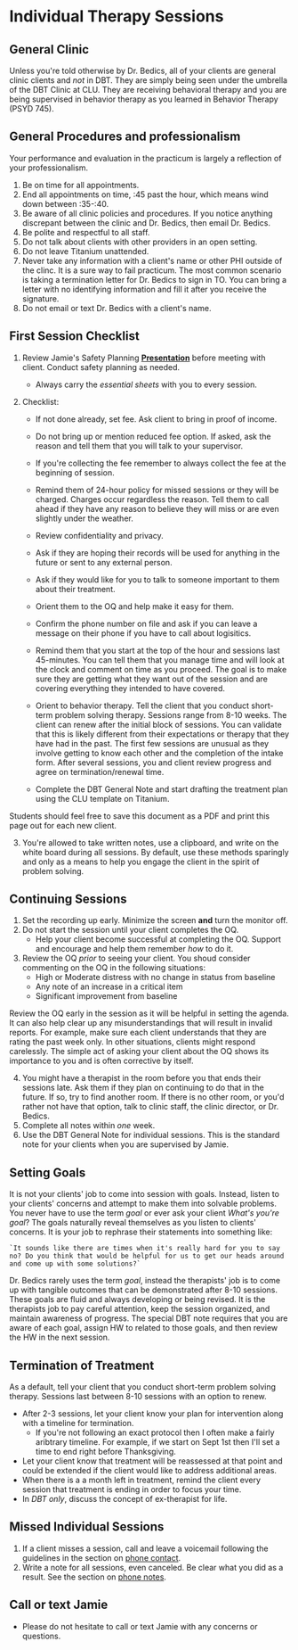 # Individual Therapy Sessions

## General Clinic

Unless you're told otherwise by Dr. Bedics, all of your clients are general clinic clients and _not_ in DBT.  They are simply being seen under the umbrella of the DBT Clinic at CLU.  They are receiving behavioral therapy and you are being supervised in behavior therapy as you learned in Behavior Therapy (PSYD 745).

## General Procedures and professionalism

Your performance and evaluation in the practicum is largely a reflection of your professionalism. 

1. Be on time for all appointments.
2. End all appointments on time, :45 past the hour, which means wind down between :35-:40. 
3. Be aware of all clinic policies and procedures.  If you notice anything discrepant between the clinic and Dr. Bedics, then email Dr. Bedics. 
4. Be polite and respectful to all staff.
5. Do not talk about clients with other providers in an open setting.
6. Do not leave Titanium unattended.
7. Never take any information with a client's name or other PHI outside of the clinc. It is a sure way to fail practicum.  The most common scenario is taking a termination letter for Dr. Bedics to sign in TO.  You can bring a letter with no identifying information and fill it after you receive the signature.
8. Do not email or text Dr. Bedics with a client's name.  

## First Session Checklist

1. Review Jamie's Safety Planning **[Presentation](https://speakerdeck.com/jdbedics/clu-clinic-orientation-on-safety-planning)** before meeting with client.  Conduct safety planning as needed. 
    * Always carry the *essential sheets* with you to every session.

2. Checklist:

    * If not done already, set fee. Ask client to bring in proof of income.

    * Do not bring up or mention reduced fee option. If asked, ask the reason and tell them that you will talk to your supervisor.

    * If you're collecting the fee remember to always collect the fee at the beginning of session.

    * Remind them of 24-hour policy for missed sessions or they will be charged.  Charges occur regardless the reason. Tell them to call ahead if they have any reason to believe they will miss or are even slightly under the weather. 

    * Review confidentiality and privacy.  

    * Ask if they are hoping their records will be used for anything in the future or sent to any external person.

    * Ask if they would like for you to talk to someone important to them about their treatment.

    * Orient them to the OQ and help make it easy for them. 

    * Confirm the phone number on file and ask if you can leave a message on their phone if you have to call about logisitics.

    * Remind them that you start at the top of the hour and sessions last 45-minutes.  You can tell them that you manage time and will look at the clock and comment on time as you proceed.  The goal is to make sure they are getting what they want out of the session and are covering everything they intended to have covered.

    * Orient to behavior therapy.  Tell the client that you conduct short-term problem solving therapy.  Sessions range from 8-10 weeks.  The client can renew after the initial block of sessions.  You can validate that this is likely different from their expectations or therapy that they have had in the past. The first few sessions are unusual as they involve getting to know each other and the completion of the intake form.  After several sessions, you and client review progress and  agree on termination/renewal time.

    * Complete the DBT General Note and start drafting the treatment plan using the CLU template on Titanium.

Students should feel free to save this document as a PDF and print this page out for each new client. 

3. You're allowed to take written notes, use a clipboard, and write on the white board during all sessions. By default, use these methods sparingly and only as a means to help you engage the client in the spirit of problem solving. 

## Continuing Sessions

1. Set the recording up early.  Minimize the screen **and** turn the monitor off.
2. Do not start the session until your client completes the OQ.  
    * Help your client become successful at completing the OQ. Support and encourage and help them remember _how_ to do it. 
3. Review the OQ _prior_ to seeing your client. You shoud consider commenting on the OQ in the following situations:
    * High or Moderate distress with no change in status from baseline
    * Any note of an increase in a critical item 
    * Significant improvement from baseline

Review the OQ early in the session as it will be helpful in setting the agenda. It can also help clear up any misunderstandings that will result in invalid reports.  For example, make sure each client understands that they are rating the past week only.  In other situations, clients might respond carelessly.  The simple act of asking your client about the OQ shows its importance to you and is often corrective by itself.

4. You might have a therapist in the room before you that ends their sessions late.  Ask them if they plan on continuing to do that in the future.  If so, try to find another room.  If there is no other room, or you'd rather not have that option, talk to clinic staff, the clinic director, or Dr. Bedics.
5. Complete all notes within *one* week. 
6. Use the DBT General Note for individual sessions.  This is the standard note for your clients when you are supervised by Jamie. 

## Setting Goals

It is not your clients' job to come into session with goals.  Instead, listen to your clients' concerns and attempt to make them into solvable problems. You never have to use the term _goal_ or ever ask your client _What's you're goal_?  The goals naturally reveal themselves as you listen to clients' concerns. It is your job to rephrase their statements into something like:

    `It sounds like there are times when it's really hard for you to say no? Do you think that would be helpful for us to get our heads around and come up with some solutions?`

Dr. Bedics rarely uses the term _goal_, instead the therapists' job is to come up with tangible outcomes that can be demonstrated after 8-10 sessions.  These goals are fluid and always developing or being revised.  It is the therapists job to pay careful attention, keep the session organized, and maintain awareness of progress. The special DBT note requires that you are aware of each goal, assign HW to related to those goals, and then review the HW in the next session.

## Termination of Treatment

As a default, tell your client that you conduct short-term problem solving therapy.  Sessions last between 8-10 sessions with an option to renew.

* After 2-3 sessions, let your client know your plan for intervention along with a timeline for termination.
    * If you're not following an exact protocol then I often make a fairly aribtrary timeline.  For example, if we start on Sept 1st then I'll set a time to end right before Thanksgiving.  
* Let your client know that treatment will be reassessed at that point and could be extended if the client would like to address additional areas.
* When there is a a month left in treatment, remind the client every session that treatment is ending in order to focus your time. 
* In _DBT only_, discuss the concept of ex-therapist for life. 

## Missed Individual Sessions

1. If a client misses a session, call and leave a voicemail following the guidelines in the section on [phone contact](phone-contact-with-clients.html).
2. Write a note for all sessions, even canceled.  Be clear what you did as a result. See the section on [phone notes](phone-contact-with-clients.html).
  

## Call or text Jamie

* Please do not hesitate to call or text Jamie with any concerns or questions.

